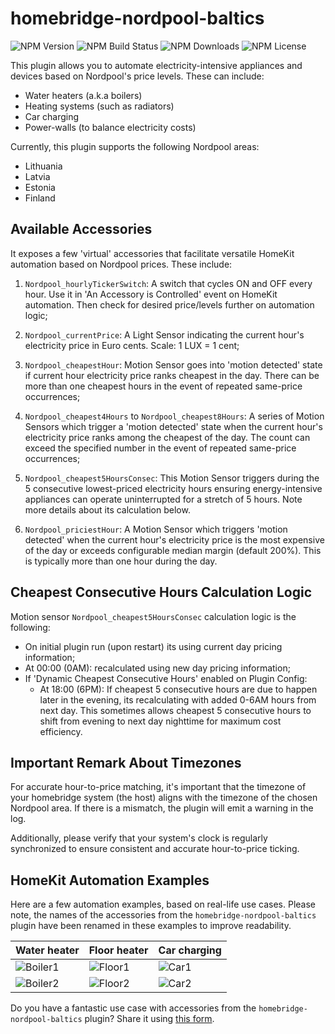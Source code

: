 # homebridge-nordpool-baltics #

![NPM Version](https://img.shields.io/npm/v/homebridge-nordpool-baltics)
![NPM Build Status](https://img.shields.io/github/actions/workflow/status/msegzda/homebridge-nordpool-baltics/npm-publish.yml)
![NPM Downloads](https://img.shields.io/npm/dw/homebridge-nordpool-baltics)
![NPM License](https://img.shields.io/npm/l/homebridge-nordpool-baltics)

This plugin allows you to automate electricity-intensive appliances and devices based on Nordpool's price levels. These can include:

- Water heaters (a.k.a boilers)
- Heating systems (such as radiators)
- Car charging
- Power-walls (to balance electricity costs)

Currently, this plugin supports the following Nordpool areas:

- Lithuania
- Latvia
- Estonia
- Finland

## Available Accessories ##

It exposes a few 'virtual' accessories that facilitate versatile HomeKit automation based on Nordpool prices. These include:

1. `Nordpool_hourlyTickerSwitch`: A switch that cycles ON and OFF every hour. Use it in 'An Accessory is Controlled' event on HomeKit automation. Then check for desired price/levels further on automation logic;

1. `Nordpool_currentPrice`: A Light Sensor indicating the current hour's electricity price in Euro cents. Scale: 1 LUX = 1 cent;

1. `Nordpool_cheapestHour`: Motion Sensor goes into 'motion detected' state if current hour electricity price ranks cheapest in the day. There can be more than one cheapest hours in the event of repeated same-price occurrences;

1. `Nordpool_cheapest4Hours` to `Nordpool_cheapest8Hours`: A series of Motion Sensors which trigger a 'motion detected' state when the current hour's electricity price ranks among the cheapest of the day. The count can exceed the specified number in the event of repeated same-price occurrences;

1. `Nordpool_cheapest5HoursConsec`: This Motion Sensor triggers during the 5 consecutive lowest-priced electricity hours ensuring energy-intensive appliances can operate uninterrupted for a stretch of 5 hours. Note more details about its calculation below.

1. `Nordpool_priciestHour`: A Motion Sensor which triggers 'motion detected' when the current hour's electricity price is the most expensive of the day or exceeds configurable median margin (default 200%). This is typically more than one hour during the day.

## Cheapest Consecutive Hours Calculation Logic ##

Motion sensor `Nordpool_cheapest5HoursConsec` calculation logic is the following:

- On initial plugin run (upon restart) its using current day pricing information;
- At 00:00 (0AM): recalculated using new day pricing information;
- If 'Dynamic Cheapest Consecutive Hours' enabled on Plugin Config:
  - At 18:00 (6PM): If cheapest 5 consecutive hours are due to happen later in the evening, its recalculating with added 0-6AM hours from next day. This sometimes allows cheapest 5 consecutive hours to shift from evening to next day nighttime for maximum cost efficiency.

## Important Remark About Timezones ##

For accurate hour-to-price matching, it's important that the timezone of your homebridge system (the host) aligns with the timezone of the chosen Nordpool area. If there is a mismatch, the plugin will emit a warning in the log.

Additionally, please verify that your system's clock is regularly synchronized to ensure consistent and accurate hour-to-price ticking.

## HomeKit Automation Examples ##

Here are a few automation examples, based on real-life use cases. Please note, the names of the accessories from the `homebridge-nordpool-baltics` plugin have been renamed in these examples to improve readability.

| Water heater | Floor heater | Car charging |
| --------- | --------- | --------- |
| ![Boiler1](images/boiler1.png) | ![Floor1](images/floor1.png)  | ![Car1](images/car1.png)   |
| ![Boiler2](images/boiler2.png)  | ![Floor2](images/floor2.png)  | ![Car2](images/car2.png)  |

Do you have a fantastic use case with accessories from the `homebridge-nordpool-baltics` plugin? Share it using [this form](https://github.com/msegzda/homebridge-nordpool-baltics/issues/new).
